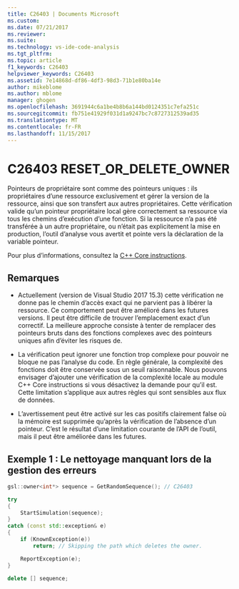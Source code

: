 ```yaml
---
title: C26403 | Documents Microsoft
ms.custom: 
ms.date: 07/21/2017
ms.reviewer: 
ms.suite: 
ms.technology: vs-ide-code-analysis
ms.tgt_pltfrm: 
ms.topic: article
f1_keywords: C26403
helpviewer_keywords: C26403
ms.assetid: 7e14868d-df86-4df3-98d3-71b1e80ba14e
author: mikeblome
ms.author: mblome
manager: ghogen
ms.openlocfilehash: 3691944c6a1be4b8b6a144bd0124351c7efa251c
ms.sourcegitcommit: fb751e41929f031d1a9247bc7c8727312539ad35
ms.translationtype: MT
ms.contentlocale: fr-FR
ms.lasthandoff: 11/15/2017
---
```

# <a name="c26403-resetordeleteowner"></a>C26403 RESET_OR_DELETE_OWNER
Pointeurs de propriétaire sont comme des pointeurs uniques : ils propriétaires d’une ressource exclusivement et gérer la version de la ressource, ainsi que son transfert aux autres propriétaires. Cette vérification valide qu’un pointeur propriétaire local gère correctement sa ressource via tous les chemins d’exécution d’une fonction. Si la ressource n’a pas été transférée à un autre propriétaire, ou n’était pas explicitement la mise en production, l’outil d’analyse vous avertit et pointe vers la déclaration de la variable pointeur.

Pour plus d’informations, consultez la [C++ Core instructions](http://github.com/isocpp/CppCoreGuidelines/blob/master/CppCoreGuidelines.md#r-resource-management).  

## <a name="remarks"></a>Remarques
- Actuellement (version de Visual Studio 2017 15.3) cette vérification ne donne pas le chemin d’accès exact qui ne parvient pas à libérer la ressource. Ce comportement peut être amélioré dans les futures versions. Il peut être difficile de trouver l’emplacement exact d’un correctif. La meilleure approche consiste à tenter de remplacer des pointeurs bruts dans des fonctions complexes avec des pointeurs uniques afin d’éviter les risques de.

- La vérification peut ignorer une fonction trop complexe pour pouvoir ne bloque ne pas l’analyse du code. En règle générale, la complexité des fonctions doit être conservée sous un seuil raisonnable. Nous pouvons envisager d’ajouter une vérification de la complexité locale au module C++ Core instructions si vous désactivez la demande pour qu’il est. Cette limitation s’applique aux autres règles qui sont sensibles aux flux de données.

- L’avertissement peut être activé sur les cas positifs clairement false où la mémoire est supprimée qu’après la vérification de l’absence d’un pointeur. C’est le résultat d’une limitation courante de l’API de l’outil, mais il peut être améliorée dans les futures.

## <a name="example-1-missing-cleanup-during-error-handling"></a>Exemple 1 : Le nettoyage manquant lors de la gestion des erreurs
```cpp
gsl::owner<int*> sequence = GetRandomSequence(); // C26403

try
{
    StartSimulation(sequence);
}
catch (const std::exception& e)
{
    if (KnownException(e))
        return; // Skipping the path which deletes the owner.

    ReportException(e);
}

delete [] sequence;
```